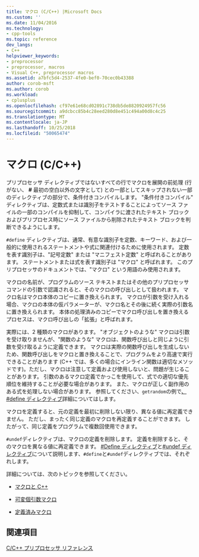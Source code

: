 ```yaml
---
title: マクロ (C/C++) |Microsoft Docs
ms.custom: ''
ms.date: 11/04/2016
ms.technology:
- cpp-tools
ms.topic: reference
dev_langs:
- C++
helpviewer_keywords:
- preprocessor
- preprocessor, macros
- Visual C++, preprocessor macros
ms.assetid: a7bfc5d4-2537-4fe0-bef0-70cec0b43388
author: corob-msft
ms.author: corob
ms.workload:
- cplusplus
ms.openlocfilehash: cf97e61e68cd02891c738db5de8820924957fc56
ms.sourcegitcommit: a9dcbcc85b4c28eed280d8e451c494a00d8c4c25
ms.translationtype: MT
ms.contentlocale: ja-JP
ms.lasthandoff: 10/25/2018
ms.locfileid: "50065474"
---
```

# <a name="macros-cc"></a>マクロ (C/C++)
プリプロセッサ ディレクティブではないすべての行でマクロを展開の前処理 (行がない、 **#** 最初の空白以外の文字として) との一部としてスキップされない一部のディレクティブの部分で、条件付きコンパイルします。 "条件付きコンパイル" ディレクティブは、定数式または識別子をテストすることによってソース ファイルの一部のコンパイルを抑制して、コンパイラに渡されたテキスト ブロックおよびプリプロセス時にソース ファイルから削除されたテキスト ブロックを判断できるようにします。

`#define` ディレクティブは、通常、有意な識別子を定数、キーワード、および一般的に使用されるステートメントや式に関連付けるために使用されます。 定数を表す識別子は、"記号定数" または "マニフェスト定数" と呼ばれることがあります。 ステートメントまたは式を表す識別子は "マクロ" と呼ばれます。 このプリプロセッサのドキュメントでは、"マクロ" という用語のみ使用されます。

マクロの名前が、プログラムのソース テキストまたはその他のプリプロセッサ コマンドの引数で認識されると、そのマクロの呼び出しとして扱われます。 マクロ名はマクロ本体のコピーに置き換えられます。 マクロが引数を受け入れる場合、マクロの本体の仮パラメーターが、マクロ名とその後に続く実際の引数名に置き換えられます。 本体の処理済みのコピーでマクロ呼び出しを置き換えるプロセスは、マクロ呼び出しの「拡張」と呼ばれます。

実際には、2 種類のマクロがあります。 "オブジェクトのような" マクロは引数を受け取りませんが、"関数のような" マクロは、関数呼び出しと同じように引数を受け取るように定義できます。 マクロは実際の関数呼び出しを生成しないため、関数呼び出しをマクロと置き換えることで、プログラムをより高速で実行できることがあります  (C++ では、多くの場合にインライン関数は適切なメソッドです)。ただし、マクロは注意して定義および使用しないと、問題が生じることがあります。 引数のあるマクロ定義でかっこを使用して、式での適切な優先順位を維持することが必要な場合があります。 また、マクロが正しく副作用のある式を処理しない場合があります。 参照してください、`getrandom`の例で[、#define ディレクティブ](../preprocessor/hash-define-directive-c-cpp.md)詳細についてはします。

マクロを定義すると、元の定義を最初に削除しない限り、異なる値に再定義できません。 ただし、まったく同じ定義のマクロを再定義することができます。 したがって、同じ定義をプログラムで複数回使用できます。

`#undef`ディレクティブは、マクロの定義を削除します。 定義を削除すると、そのマクロを異なる値に再定義できます。 [#Define ディレクティブ](../preprocessor/hash-define-directive-c-cpp.md)と[#undef ディレクティブ](../preprocessor/hash-undef-directive-c-cpp.md)について説明します、`#define`と`#undef`ディレクティブでは、それぞれします。

詳細については、次のトピックを参照してください。

- [マクロと C++](../preprocessor/macros-and-cpp.md)

- [可変個引数マクロ](../preprocessor/variadic-macros.md)

- [定義済みマクロ](../preprocessor/predefined-macros.md)

## <a name="see-also"></a>関連項目

[C/C++ プリプロセッサ リファレンス](../preprocessor/c-cpp-preprocessor-reference.md)